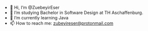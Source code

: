 - 👋 Hi, I’m @ZuebeyirEser
- 👀 I’m studying Bachelor in Software Design at TH Aschaffenburg.
- 🌱 I’m currently learning Java
- 📫 How to reach me: zubeyireser@protonmail.com

<!---
ZuebeyirEser/ZuebeyirEser is a ✨ special ✨ repository because its `README.md` (this file) appears on your GitHub profile.
You can click the Preview link to take a look at your changes.
--->
